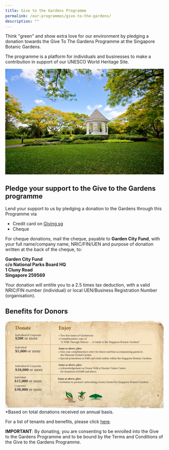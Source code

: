 ```yaml
---
title: Give to the Gardens Programme
permalink: /our-programmes/give-to-the-gardens/
description: ""
---
```

Think "green" and show extra love for our environment by pledging a donation towards the Give To The Gardens Programme at the Singapore Botanic Gardens.

The programme is a platform for individuals and businesses to make a contribution in support of our UNESCO World Heritage Site.

![](/images/Fundraiser%20programmes/The%20Bandstand%20at%20Singapore%20Botanic%20Gardens.jpg)

Pledge your support to the Give to the Gardens programme
--------------------------------------------------------

Lend your support to us by pledging a donation to the Gardens through this Programme via

*   Credit card on [Giving.sg](https://www.giving.sg/garden-city-fund/give-to-the-gardens-programme)
*   [](https://www.giving.sg/garden-city-fund/givetothegardensprogramme)Cheque

For cheque donations, mail the cheque, payable to **Garden City Fund**, with your full name/company name, NRIC/FIN/UEN and purpose of donation written at the back of the cheque, to:

**Garden City Fund  
c/o National Parks Board HQ  
1 Cluny Road  
Singapore 259569**

Your donation will entitle you to a 2.5 times tax deduction, with a valid NRIC/FIN number (individual) or local UEN/Business Registration Number (organisation).

## Benefits for Donors
![Give to the Gardens Donor Benefits (21072023)](/images/benefits%20table%20-%20as%20at%2021%20jul%202023.JPG)
*Based on total donations received on annual basis.

For a list of tenants and benefits, please click [here](/files/Give%20to%20the%20Gardens/give%20to%20the%20gardens%20-%20list%20of%20tenants%20and%20benefits%20(23feb2023).pdf).

**IMPORTANT**: By donating, you are consenting to be enrolled into the Give to the Gardens Programme and to be bound by the Terms and Conditions of the Give to the Gardens Programme.
